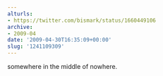```yaml
---
alturls:
- https://twitter.com/bismark/status/1660449106
archive:
- 2009-04
date: '2009-04-30T16:35:09+00:00'
slug: '1241109309'
---
```


somewhere in the middle of nowhere.

